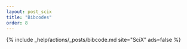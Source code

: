 ```yaml
---
layout: post_scix
title: "Bibcodes"
order: 8
---
```


{% include _help/actions/_posts/bibcode.md site="SciX" ads=false %}
